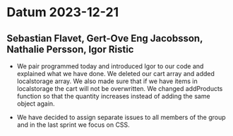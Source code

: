 # Datum 2023-12-21

## Sebastian Flavet, Gert-Ove Eng Jacobsson, Nathalie Persson, Igor Ristic

- We pair programmed today and introduced Igor to our code and explained what we have done. We deleted our cart array and added localstorage array. We also made sure that if we have items in localstorage the cart will not be overwritten. We changed addProducts function so that the quantity increases instead of adding the same object again. 

- We have decided to assign separate issues to all members of the group and in the last sprint we focus on CSS. 
